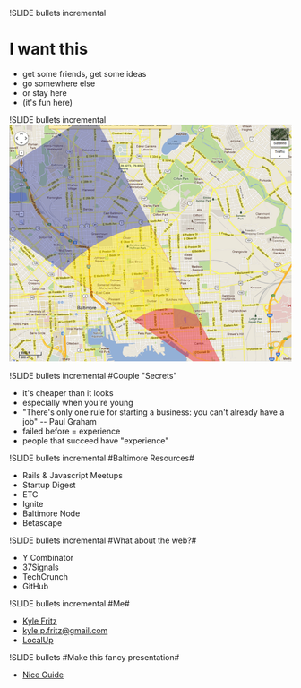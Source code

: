 !SLIDE bullets incremental
# I want this
* get some friends, get some ideas
* go somewhere else
* or stay here
* (it's fun here)

!SLIDE bullets incremental
![slice](slice.png)

!SLIDE bullets incremental
#Couple "Secrets"

* it's cheaper than it looks
* especially when you're young
* "There's only one rule for starting a business: you can't already have a job" -- Paul Graham
* failed before = experience
* people that succeed have "experience"

!SLIDE bullets incremental
#Baltimore Resources#

* Rails & Javascript Meetups
* Startup Digest
* ETC
* Ignite
* Baltimore Node
* Betascape

!SLIDE bullets incremental
#What about the web?#

* Y Combinator
* 37Signals
* TechCrunch
* GitHub


!SLIDE bullets incremental
#Me#

* [Kyle Fritz](http://simplicitysignals.com)
* [kyle.p.fritz@gmail.com](kyle.p.fritz@gmail.com)
* [LocalUp](http://localup.com)


!SLIDE bullets
#Make this fancy presentation#

 * [Nice Guide](http://vertsol.pbworks.com/w/page/31632456/Setting-up-Showoff)
